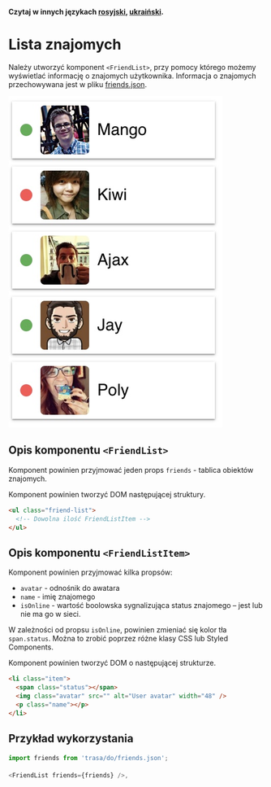 **Czytaj w innych językach [rosyjski](README.md), [ukraiński](README.ua.md).**

# Lista znajomych

Należy utworzyć komponent `<FriendList>`, przy pomocy którego możemy wyświetlać informację o znajomych użytkownika. Informacja o znajomych przechowywana jest w pliku [friends.json](./friends.json).

![Preview komponentu FriendList](./preview.jpg)

## Opis komponentu `<FriendList>`

Komponent powinien przyjmować jeden props `friends` - tablica obiektów znajomych.

Komponent powinien tworzyć DOM następującej struktury.

```html
<ul class="friend-list">
  <!-- Dowolna ilość FriendListItem -->
</ul>
```

## Opis komponentu `<FriendListItem>`

Komponent powinien przyjmować kilka propsów:

- `avatar` - odnośnik do awatara
- `name` - imię znajomego
- `isOnline` - wartość boolowska sygnalizująca status znajomego – jest lub nie ma go w sieci.

W zależności od propsu `isOnline`, powinien zmieniać się kolor tła `span.status`. Można to zrobić poprzez różne klasy CSS lub Styled Components.

Komponent powinien tworzyć DOM o następującej strukturze.

```html
<li class="item">
  <span class="status"></span>
  <img class="avatar" src="" alt="User avatar" width="48" />
  <p class="name"></p>
</li>
```

## Przykład wykorzystania

```js
import friends from 'trasa/do/friends.json';

<FriendList friends={friends} />,
```
